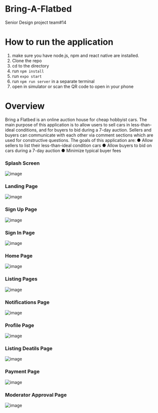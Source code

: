 # Bring-A-Flatbed

Senior Design project team#14

# How to run the application

1. make sure you have node.js, npm and react native are installed.
2. Clone the repo
3. cd to the directory
4. run `npm install`
5. run `expo start`
6. run `npm run server` in a separate terminal
7. open in simulator or scan the QR code to open in your phone

# Overview

Bring a Flatbed is an online auction house for cheap hobbyist cars. The main purpose
of this application is to allow users to sell cars in less-than-ideal conditions, and for
buyers to bid during a 7-day auction. Sellers and buyers can communicate with each
other via comment sections which are used for constructive questions. The goals of
this application are:
● Allow sellers to list their less-than-ideal condition cars
● Allow buyers to bid on cars during a 7-day auction
● Minimize typical buyer fees

### Splash Screen
![image](https://user-images.githubusercontent.com/60679707/185653059-fb9db58f-8683-4d9f-9e2a-c0aed072d9e4.png)

### Landing Page
![image](https://user-images.githubusercontent.com/60679707/185653553-047b71b4-7dd7-40a9-8e75-39b3c4656469.png)

### Sign Up Page
![image](https://user-images.githubusercontent.com/60679707/185653741-75b7861a-1410-4e52-a71e-700b37d24bf3.png)

### Sign In Page
![image](https://user-images.githubusercontent.com/60679707/185653803-d23c24b4-3f32-402d-a9b4-b2f15c8b54fa.png)

### Home Page
![image](https://user-images.githubusercontent.com/60679707/185653879-20df9f56-892d-4d4c-93d1-b1f8ded6a64f.png)

### Listing Pages
![image](https://user-images.githubusercontent.com/60679707/185653958-e07b7557-f9e5-4ef7-a288-4bed5de1f1cb.png)

### Notifications Page
![image](https://user-images.githubusercontent.com/60679707/185654037-df5363bf-030a-4c6d-9415-e1b48b57d633.png)

### Profile Page
![image](https://user-images.githubusercontent.com/60679707/185654126-24d6800e-e77d-4cbe-a18b-889339e78010.png)

### Listing Deatils Page
![image](https://user-images.githubusercontent.com/60679707/185654217-c0bb4480-0708-4c5b-9bc8-0824838dc5d2.png)

### Payment Page
![image](https://user-images.githubusercontent.com/60679707/185654289-5a82181d-8a21-43c9-81e7-1784438c0d2c.png)

### Moderator Approval Page
![image](https://user-images.githubusercontent.com/60679707/185654358-842a26fb-75bb-4b04-aa5e-58b74bc8e876.png)

